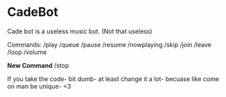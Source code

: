 # CadeBot

Cade bot is a useless music bot. (Not that useless) 

Commands:
/play 
/queue 
/pause 
/resume 
/nowplaying 
/skip 
/join 
/leave 
/loop 
/volume

**New Command**
/stop

If you take the code- bit dumb- at least change it a lot- becuase like come on man be unique- <3